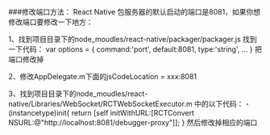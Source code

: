 ###修改端口方法：
React Native 包服务器的默认启动的端口是8081，如果你想修改端口要修改一下地方：


1、找到项目目录下的node_moudles/react-native/packager/packager.js
找到一下代码：
var options = {
  command:'port',
  default:8081,
  type:'string',
  ...
}
把端口修改掉

2、修改AppDelegate.m下面的jsCodeLocation = xxx:8081  

3、找到项目目录下的node_moudles/react-native/Libraries/WebSocket/RCTWebSocketExecutor.m 中的以下代码：
-(instancetype)init{
  return [self initWithURL:[RCTConvert NSURL:@"http://localhost:8081/debugger-proxy"]];
}
然后修改掉相应的端口
